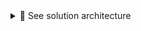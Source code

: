 <details>
<summary>🔵 See solution architecture</summary>
<p>  
  
[![isaac-arnault-AWS-solution-architecture-2.png](https://i.postimg.cc/FF8CqLFD/isaac-arnault-AWS-solution-architecture-2.png)](https://postimg.cc/QVgqKVTT)

</p>
</details>




